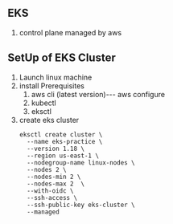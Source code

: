 ## EKS 
   1. control plane managed by aws 

## SetUp of EKS Cluster 
   1. Launch linux machine 
   2. install Prerequisites
       1. aws cli (latest version)--- aws configure
       2. kubectl 
       3. eksctl 
   3. create eks cluster 
      ```
      eksctl create cluster \
        --name eks-practice \
        --version 1.18 \
        --region us-east-1 \
        --nodegroup-name linux-nodes \
        --nodes 2 \
        --nodes-min 2 \
        --nodes-max 2  \
        --with-oidc \
        --ssh-access \
        --ssh-public-key eks-cluster \
        --managed
        